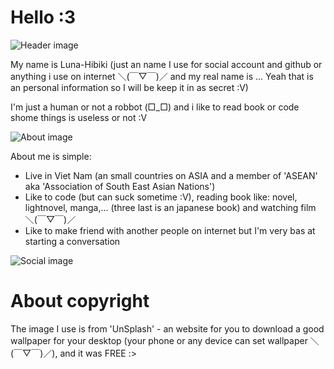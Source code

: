 
# Hello :3

![Header image]('./data/image/github_profile_image_header.png')


My name is Luna-Hibiki (just an name I use for social account and github or anything i use on internet ＼(￣▽￣)／ and my real name is ... Yeah that is an personal information so I will be keep it in as secret :V)

I'm just a human or not a robbot (□_□) and i like to read book or code shome things is useless or not :V


![About image]('./data/img/github_profile_image_about.png')

About me is simple:

- Live in Viet Nam (an small countries on ASIA and a member of 'ASEAN' aka 'Association of South East Asian Nations')
- Like to code (but can suck sometime :V), reading book like: novel, lightnovel, manga,... (three last is an japanese book) and watching film ＼(￣▽￣)／
- Like to make friend with another people on internet but I'm very bas at starting a conversation

![Social image]('./data/img/github_profile_image_social.png')

# About copyright

The image I use is from 'UnSplash' - an website for you to download a good wallpaper for your desktop (your phone or any device can set wallpaper ＼(￣▽￣)／), and it was FREE :>
